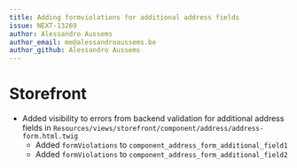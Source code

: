 ```yaml
---
title: Adding formviolations for additional address fields
issue: NEXT-13269
author: Alessandro Aussems
author_email: me@alessandroaussems.be
author_github: Alessandro Aussems
---
```

# Storefront
* Added visibility to errors from backend validation for additional address fields in `Resources/views/storefront/component/address/address-form.html.twig`
    * Added `formViolations` to `component_address_form_additional_field1`
    * Added `formViolations` to `component_address_form_additional_field2`
